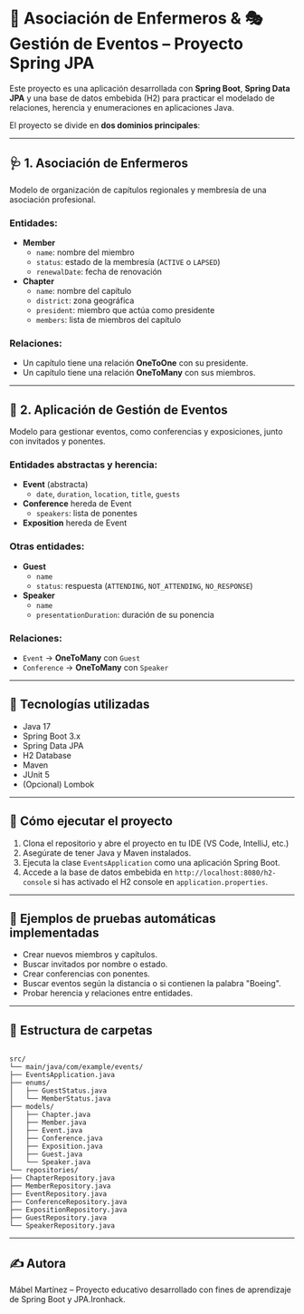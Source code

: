 # 🏥 Asociación de Enfermeros & 🎭 Gestión de Eventos – Proyecto Spring JPA

Este proyecto es una aplicación desarrollada con **Spring Boot**, **Spring Data JPA** y una base de datos embebida (H2) para practicar el modelado de relaciones, herencia y enumeraciones en aplicaciones Java.

El proyecto se divide en **dos dominios principales**:

---

## 🩺 1. Asociación de Enfermeros

Modelo de organización de capítulos regionales y membresía de una asociación profesional.

### Entidades:
- **Member**
  - `name`: nombre del miembro
  - `status`: estado de la membresía (`ACTIVE` o `LAPSED`)
  - `renewalDate`: fecha de renovación
- **Chapter**
  - `name`: nombre del capítulo
  - `district`: zona geográfica
  - `president`: miembro que actúa como presidente
  - `members`: lista de miembros del capítulo

### Relaciones:
- Un capítulo tiene una relación **OneToOne** con su presidente.
- Un capítulo tiene una relación **OneToMany** con sus miembros.

---

## 🎤 2. Aplicación de Gestión de Eventos

Modelo para gestionar eventos, como conferencias y exposiciones, junto con invitados y ponentes.

### Entidades abstractas y herencia:
- **Event** (abstracta)
  - `date`, `duration`, `location`, `title`, `guests`
- **Conference** hereda de Event
  - `speakers`: lista de ponentes
- **Exposition** hereda de Event

### Otras entidades:
- **Guest**
  - `name`
  - `status`: respuesta (`ATTENDING`, `NOT_ATTENDING`, `NO_RESPONSE`)
- **Speaker**
  - `name`
  - `presentationDuration`: duración de su ponencia

### Relaciones:
- `Event` → **OneToMany** con `Guest`
- `Conference` → **OneToMany** con `Speaker`

---

## 🔧 Tecnologías utilizadas

- Java 17
- Spring Boot 3.x
- Spring Data JPA
- H2 Database
- Maven
- JUnit 5
- (Opcional) Lombok

---

## 🚀 Cómo ejecutar el proyecto

1. Clona el repositorio y abre el proyecto en tu IDE (VS Code, IntelliJ, etc.)
2. Asegúrate de tener Java y Maven instalados.
3. Ejecuta la clase `EventsApplication` como una aplicación Spring Boot.
4. Accede a la base de datos embebida en `http://localhost:8080/h2-console` si has activado el H2 console en `application.properties`.

---

## 🧪 Ejemplos de pruebas automáticas implementadas

- Crear nuevos miembros y capítulos.
- Buscar invitados por nombre o estado.
- Crear conferencias con ponentes.
- Buscar eventos según la distancia o si contienen la palabra "Boeing".
- Probar herencia y relaciones entre entidades.

---

## 📁 Estructura de carpetas

```

src/
└── main/java/com/example/events/
├── EventsApplication.java
├── enums/
│   ├── GuestStatus.java
│   └── MemberStatus.java
├── models/
│   ├── Chapter.java
│   ├── Member.java
│   ├── Event.java
│   ├── Conference.java
│   ├── Exposition.java
│   ├── Guest.java
│   └── Speaker.java
└── repositories/
├── ChapterRepository.java
├── MemberRepository.java
├── EventRepository.java
├── ConferenceRepository.java
├── ExpositionRepository.java
├── GuestRepository.java
└── SpeakerRepository.java

```

---

## ✍️ Autora

Mábel Martínez – Proyecto educativo desarrollado con fines de aprendizaje de Spring Boot y JPA.Ironhack.

